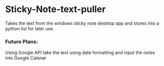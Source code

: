 # Sticky-Note-text-puller
Takes the text from the windows sticky note desktop app and stores into a python list for later use. 

### Future Plans: 
Using Google API take the text using date formatting and input the notes into Google Calenar 
